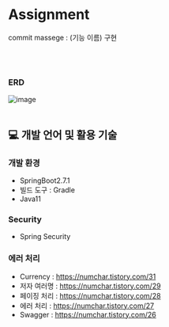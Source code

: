 # Assignment

commit massege : (기능 이름) 구현

<br></br>
### ERD
![image](https://user-images.githubusercontent.com/43610417/189479484-0e605974-00d4-4cb5-ab57-8987d4931d5b.png)
<br></br>
## 💻 개발 언어 및 활용 기술

### 개발 환경 
* SpringBoot2.7.1
* 빌드 도구 : Gradle
* Java11
### Security 
* Spring Security
### 에러 처리
* Currency : https://numchar.tistory.com/31
* 저자 여러명 : https://numchar.tistory.com/29
* 페이징 처리 : https://numchar.tistory.com/28
* 에러 처리 : https://numchar.tistory.com/27
* Swagger : https://numchar.tistory.com/26
